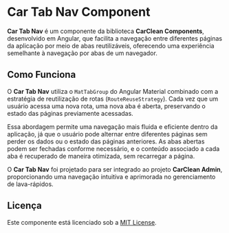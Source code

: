 # Car Tab Nav Component

**Car Tab Nav** é um componente da biblioteca **CarClean Components**, desenvolvido em Angular, que facilita a navegação entre diferentes páginas da aplicação por meio de abas reutilizáveis, oferecendo uma experiência semelhante à navegação por abas de um navegador.

## Como Funciona

O **Car Tab Nav** utiliza o `MatTabGroup` do Angular Material combinado com a estratégia de reutilização de rotas (`RouteReuseStrategy`). Cada vez que um usuário acessa uma nova rota, uma nova aba é aberta, preservando o estado das páginas previamente acessadas.

Essa abordagem permite uma navegação mais fluida e eficiente dentro da aplicação, já que o usuário pode alternar entre diferentes páginas sem perder os dados ou o estado das páginas anteriores. As abas abertas podem ser fechadas conforme necessário, e o conteúdo associado a cada aba é recuperado de maneira otimizada, sem recarregar a página.

O **Car Tab Nav** foi projetado para ser integrado ao projeto **CarClean Admin**, proporcionando uma navegação intuitiva e aprimorada no gerenciamento de lava-rápidos.

## Licença

Este componente está licenciado sob a [MIT License](./LICENSE).
